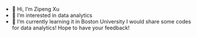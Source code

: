 - 👋 Hi, I’m Zipeng Xu
- 👀 I’m interested in data analytics
- 🌱 I’m currently learning it in Boston University
I would share some codes for data analytics! Hope to have your feedback!

<!---
I would share some codes for data analytics! Hope to get your feedback!
--->
